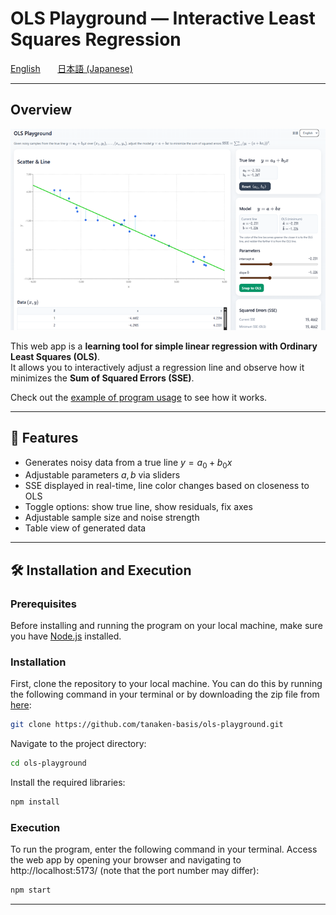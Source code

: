 # OLS Playground — Interactive Least Squares Regression

[English](README_en.md) &nbsp;&nbsp;&nbsp;&nbsp;&nbsp; [日本語 (Japanese)](README_ja.md)

---

## Overview

[![example of ols-playground](img/ols-playground_example_en.png)](https://tanaken-basis.github.io/ols-playground/)

This web app is a **learning tool for simple linear regression with Ordinary Least Squares (OLS)**.  
It allows you to interactively adjust a regression line and observe how it minimizes the **Sum of Squared Errors (SSE)**.

Check out the [example of program usage](https://tanaken-basis.github.io/ols-playground/) to see how it works.

---

## 🚀 Features
- Generates noisy data from a true line $` y = a_0 + b_0 x `$
- Adjustable parameters $` a, b `$ via sliders
- SSE displayed in real-time, line color changes based on closeness to OLS
- Toggle options: show true line, show residuals, fix axes
- Adjustable sample size and noise strength
- Table view of generated data

---

## 🛠️ Installation and Execution

### Prerequisites
Before installing and running the program on your local machine, make sure you have [Node.js](https://nodejs.org/) installed.

### Installation
First, clone the repository to your local machine. You can do this by running the following command in your terminal or by downloading the zip file from [here](https://github.com/tanaken-basis/ols-playground):
```sh
git clone https://github.com/tanaken-basis/ols-playground.git
```

Navigate to the project directory:
```sh
cd ols-playground
```

Install the required libraries:
```sh
npm install
```

### Execution
To run the program, enter the following command in your terminal. Access the web app by opening your browser and navigating to http://localhost:5173/ (note that the port number may differ):
```sh
npm start
```

---
